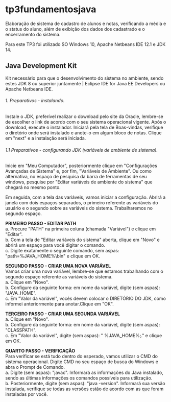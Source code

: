 # tp3fundamentosjava
Elaboração de sistema de cadastro de alunos e notas, verificando a média e o status do aluno, além de exibição dos dados dos cadastrado e o encerramento do sistema.

Para este TP3 foi utilizado SO Windows 10, Apache Netbeans IDE 12.1 e JDK 14.

## Java Development Kit
Kit necessário para que o desenvolvimento do sistema no ambiente, sendo estes JDK 8 ou superior juntamente | Eclipse IDE for Java EE Developers ou Apache Netbeans IDE.

###### 1. Preparativos - instalando.
Instale o JDK, preferível realizar o download pelo site da Oracle, lembre-se de escolher o link de acordo com o seu sistema operacional vigente. 
Após o download, execute o instalador. Iniciará pela tela de Boas-vindas, verifique o diretório onde será instalado e anote-o em algum bloco de notas. Clique em "next" e a instalação será iniciada.

###### 1.1 Preparativos - configurando JDK (variáveis de ambiente de sistema).
Inicie em "Meu Computador", posteriormente clique em "Configurações Avançadas de Sistema" e, por fim, "Variáveis de Ambiente". Ou como alternativa, no espaço de pesquisa da barra de ferramentas de seu windows, pesquise por "Editar variáveis de ambiente do sistema" que chegará no mesmo ponto. 

Em seguida, com a tela das variáveis, vamos iniciar a configuração. Abrirá a janela com dois espaços separados, o primeiro referente as variáveis do usuário e o segundo sobre as variáveis do sistema. Trabalharemos no segundo espaço.<br/>

**PRIMEIRO PASSO - EDITAR PATH**<br/>
a. Procure "PATH" na primeira coluna (chamada "Variável") e clique em "Editar". <br/>
b. Com a tela de "Editar variáveis do sistema" aberta, clique em "Novo" e abrirá um espaço para você digitar o comando.<br/>
c. Digite exatamente o seguinte comando, sem aspas: "path=%JAVA_HOME%\bin" e clique em OK.<br/>

**SEGUNDO PASSO - CRIAR UMA NOVA VARIÁVEL**<br/>
Vamos criar uma nova variável, lembre-se que estamos trabalhando com o segundo espaço referente as variáveis do sistema.<br/>
a. Clique em "Novo".<br/>
b. Configure da seguinte forma: em nome da variável, digite (sem aspas): "JAVA_HOME".<br/>
c. Em "Valor da variável", vocês devem colocar o DIRETÓRIO DO JDK, como informei anteriormente para anotar.Clique em "OK".<br/>

**TERCEIRO PASSO - CRIAR UMA SEGUNDA VARIÁVEL**<br/>
a. Clique em "Novo".<br/>
b. Configure da seguinte forma: em nome da variável, digite (sem aspas): "CLASSPATH".<br/>
c. Em "Valor da variável", digite (sem aspas): " %JAVA_HOME%;." e clique em OK.<br/>

**QUARTO PASSO - VERIFICAÇÃO**<br/>
Para verificar se está tudo dentro do esperado, vamos utilizar o CMD do sistema operacional. Digite CMD no seu espaço de busca do Windows e abra o Prompt de Comando.<br/>
a. Digite (sem aspas): "javac". Informará as informações do Java instalado, sendo as últimas informações os comandos possíveis para utilização.<br/>
b. Posteriormente, digite (sem aspas): "java -version". Informará sua versão instalada, verifique se todas as versões estão de acordo com as que foram instaladas por você.<br/>

